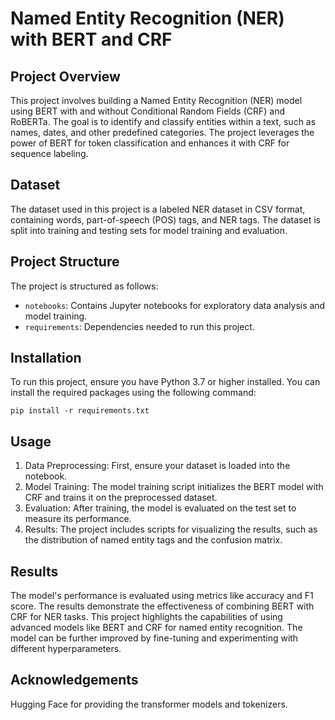 # Named Entity Recognition (NER) with BERT and CRF

## Project Overview

This project involves building a Named Entity Recognition (NER) model using BERT with and without Conditional Random Fields (CRF) and RoBERTa. The goal is to identify and classify entities within a text, such as names, dates, and other predefined categories. The project leverages the power of BERT for token classification and enhances it with CRF for sequence labeling.

## Dataset

The dataset used in this project is a labeled NER dataset in CSV format, containing words, part-of-speech (POS) tags, and NER tags. The dataset is split into training and testing sets for model training and evaluation.

## Project Structure

The project is structured as follows:

- `notebooks`: Contains Jupyter notebooks for exploratory data analysis and model training.
- `requirements`: Dependencies needed to run this project.

## Installation

To run this project, ensure you have Python 3.7 or higher installed. You can install the required packages using the following command:
```
pip install -r requirements.txt
```

## Usage
1. Data Preprocessing: First, ensure your dataset is loaded into the notebook.
2. Model Training: The model training script initializes the BERT model with CRF and trains it on the preprocessed dataset.
3. Evaluation: After training, the model is evaluated on the test set to measure its performance.
4. Results: The project includes scripts for visualizing the results, such as the distribution of named entity tags and the confusion matrix.

## Results
The model's performance is evaluated using metrics like accuracy and F1 score. The results demonstrate the effectiveness of combining BERT with CRF for NER tasks. This project highlights the capabilities of using advanced models like BERT and CRF for named entity recognition. The model can be further improved by fine-tuning and experimenting with different hyperparameters.

## Acknowledgements
Hugging Face for providing the transformer models and tokenizers.
